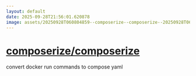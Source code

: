 ```yaml
---
layout: default
date: 2025-09-28T21:56:01.620878
image: assets/20250928T060804859--composerize--composerize--20250928T064453065--cropped.png
---
```


# [composerize/composerize](https://github.com/composerize/composerize)

convert docker run commands to compose yaml
